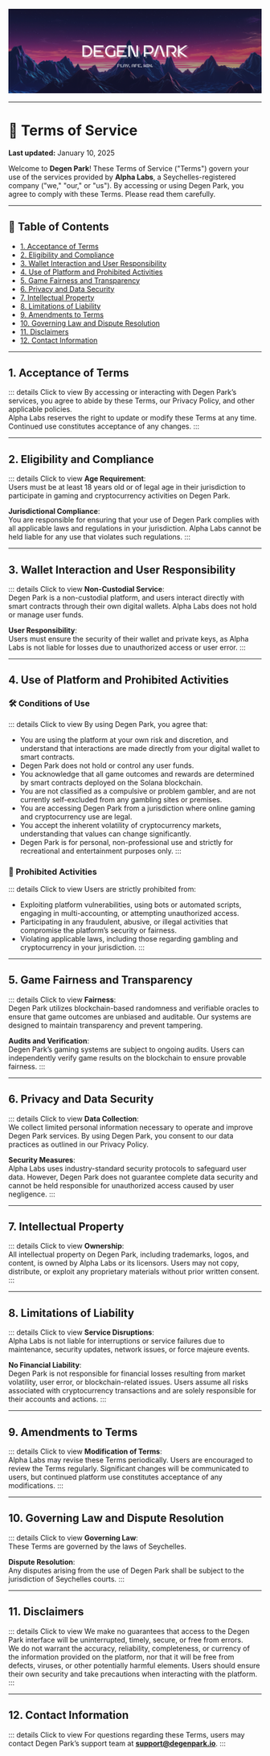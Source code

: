 ![](/dptwitter.png)

---

# 📙 Terms of Service

**Last updated:** January 10, 2025  

Welcome to **Degen Park**! These Terms of Service ("Terms") govern your use of the services provided by **Alpha Labs**, a Seychelles-registered company ("we," "our," or "us"). By accessing or using Degen Park, you agree to comply with these Terms. Please read them carefully.

---

## 📝 Table of Contents
- [1. Acceptance of Terms](#1-acceptance-of-terms)
- [2. Eligibility and Compliance](#2-eligibility-and-compliance)
- [3. Wallet Interaction and User Responsibility](#3-wallet-interaction-and-user-responsibility)
- [4. Use of Platform and Prohibited Activities](#4-use-of-platform-and-prohibited-activities)
- [5. Game Fairness and Transparency](#5-game-fairness-and-transparency)
- [6. Privacy and Data Security](#6-privacy-and-data-security)
- [7. Intellectual Property](#7-intellectual-property)
- [8. Limitations of Liability](#8-limitations-of-liability)
- [9. Amendments to Terms](#9-amendments-to-terms)
- [10. Governing Law and Dispute Resolution](#10-governing-law-and-dispute-resolution)
- [11. Disclaimers](#11-disclaimers)
- [12. Contact Information](#12-contact-information)

---

## 1. Acceptance of Terms
::: details Click to view
By accessing or interacting with Degen Park’s services, you agree to abide by these Terms, our Privacy Policy, and other applicable policies.  
Alpha Labs reserves the right to update or modify these Terms at any time. Continued use constitutes acceptance of any changes.
:::

---

## 2. Eligibility and Compliance
::: details Click to view
**Age Requirement**:  
Users must be at least 18 years old or of legal age in their jurisdiction to participate in gaming and cryptocurrency activities on Degen Park.  

**Jurisdictional Compliance**:  
You are responsible for ensuring that your use of Degen Park complies with all applicable laws and regulations in your jurisdiction. Alpha Labs cannot be held liable for any use that violates such regulations.
:::

---

## 3. Wallet Interaction and User Responsibility
::: details Click to view
**Non-Custodial Service**:  
Degen Park is a non-custodial platform, and users interact directly with smart contracts through their own digital wallets. Alpha Labs does not hold or manage user funds.  

**User Responsibility**:  
Users must ensure the security of their wallet and private keys, as Alpha Labs is not liable for losses due to unauthorized access or user error.
:::

---

## 4. Use of Platform and Prohibited Activities

### 🛠️ Conditions of Use
::: details Click to view
By using Degen Park, you agree that:
- You are using the platform at your own risk and discretion, and understand that interactions are made directly from your digital wallet to smart contracts.
- Degen Park does not hold or control any user funds.
- You acknowledge that all game outcomes and rewards are determined by smart contracts deployed on the Solana blockchain.
- You are not classified as a compulsive or problem gambler, and are not currently self-excluded from any gambling sites or premises.
- You are accessing Degen Park from a jurisdiction where online gaming and cryptocurrency use are legal.
- You accept the inherent volatility of cryptocurrency markets, understanding that values can change significantly.
- Degen Park is for personal, non-professional use and strictly for recreational and entertainment purposes only.
:::

### 🚫 Prohibited Activities
::: details Click to view
Users are strictly prohibited from:
- Exploiting platform vulnerabilities, using bots or automated scripts, engaging in multi-accounting, or attempting unauthorized access.
- Participating in any fraudulent, abusive, or illegal activities that compromise the platform’s security or fairness.
- Violating applicable laws, including those regarding gambling and cryptocurrency in your jurisdiction.
:::

---

## 5. Game Fairness and Transparency
::: details Click to view
**Fairness**:  
Degen Park utilizes blockchain-based randomness and verifiable oracles to ensure that game outcomes are unbiased and auditable. Our systems are designed to maintain transparency and prevent tampering.  

**Audits and Verification**:  
Degen Park’s gaming systems are subject to ongoing audits. Users can independently verify game results on the blockchain to ensure provable fairness.
:::

---

## 6. Privacy and Data Security
::: details Click to view
**Data Collection**:  
We collect limited personal information necessary to operate and improve Degen Park services. By using Degen Park, you consent to our data practices as outlined in our Privacy Policy.  

**Security Measures**:  
Alpha Labs uses industry-standard security protocols to safeguard user data. However, Degen Park does not guarantee complete data security and cannot be held responsible for unauthorized access caused by user negligence.
:::

---

## 7. Intellectual Property
::: details Click to view
**Ownership**:  
All intellectual property on Degen Park, including trademarks, logos, and content, is owned by Alpha Labs or its licensors. Users may not copy, distribute, or exploit any proprietary materials without prior written consent.
:::

---

## 8. Limitations of Liability
::: details Click to view
**Service Disruptions**:  
Alpha Labs is not liable for interruptions or service failures due to maintenance, security updates, network issues, or force majeure events.  

**No Financial Liability**:  
Degen Park is not responsible for financial losses resulting from market volatility, user error, or blockchain-related issues. Users assume all risks associated with cryptocurrency transactions and are solely responsible for their accounts and actions.
:::

---

## 9. Amendments to Terms
::: details Click to view
**Modification of Terms**:  
Alpha Labs may revise these Terms periodically. Users are encouraged to review the Terms regularly. Significant changes will be communicated to users, but continued platform use constitutes acceptance of any modifications.
:::

---

## 10. Governing Law and Dispute Resolution
::: details Click to view
**Governing Law**:  
These Terms are governed by the laws of Seychelles.  

**Dispute Resolution**:  
Any disputes arising from the use of Degen Park shall be subject to the jurisdiction of Seychelles courts.
:::

---

## 11. Disclaimers
::: details Click to view
We make no guarantees that access to the Degen Park interface will be uninterrupted, timely, secure, or free from errors.  
We do not warrant the accuracy, reliability, completeness, or currency of the information provided on the platform, nor that it will be free from defects, viruses, or other potentially harmful elements. Users should ensure their own security and take precautions when interacting with the platform.
:::

---

## 12. Contact Information
::: details Click to view
For questions regarding these Terms, users may contact Degen Park’s support team at **[support@degenpark.io](mailto:support@degenpark.io)**.
:::
